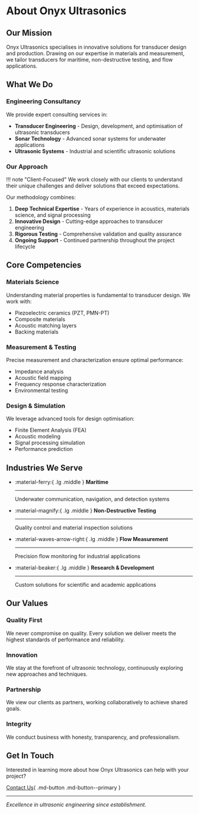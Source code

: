 # About Onyx Ultrasonics

## Our Mission

Onyx Ultrasonics specialises in innovative solutions for transducer design and production. Drawing on our expertise in materials and measurement, we tailor transducers for maritime, non-destructive testing, and flow applications.

## What We Do

### Engineering Consultancy

We provide expert consulting services in:

- **Transducer Engineering** - Design, development, and optimisation of ultrasonic transducers
- **Sonar Technology** - Advanced sonar systems for underwater applications
- **Ultrasonic Systems** - Industrial and scientific ultrasonic solutions

### Our Approach

!!! note "Client-Focused"
    We work closely with our clients to understand their unique challenges and deliver solutions that exceed expectations.

Our methodology combines:

1. **Deep Technical Expertise** - Years of experience in acoustics, materials science, and signal processing
2. **Innovative Design** - Cutting-edge approaches to transducer engineering
3. **Rigorous Testing** - Comprehensive validation and quality assurance
4. **Ongoing Support** - Continued partnership throughout the project lifecycle

## Core Competencies

### Materials Science

Understanding material properties is fundamental to transducer design. We work with:

- Piezoelectric ceramics (PZT, PMN-PT)
- Composite materials
- Acoustic matching layers
- Backing materials

### Measurement & Testing

Precise measurement and characterization ensure optimal performance:

- Impedance analysis
- Acoustic field mapping
- Frequency response characterization
- Environmental testing

### Design & Simulation

We leverage advanced tools for design optimisation:

- Finite Element Analysis (FEA)
- Acoustic modeling
- Signal processing simulation
- Performance prediction

## Industries We Serve

<div class="grid cards" markdown>

-   :material-ferry:{ .lg .middle } **Maritime**

    ---

    Underwater communication, navigation, and detection systems

-   :material-magnify:{ .lg .middle } **Non-Destructive Testing**

    ---

    Quality control and material inspection solutions

-   :material-waves-arrow-right:{ .lg .middle } **Flow Measurement**

    ---

    Precision flow monitoring for industrial applications

-   :material-beaker:{ .lg .middle } **Research & Development**

    ---

    Custom solutions for scientific and academic applications

</div>

## Our Values

### Quality First

We never compromise on quality. Every solution we deliver meets the highest standards of performance and reliability.

### Innovation

We stay at the forefront of ultrasonic technology, continuously exploring new approaches and techniques.

### Partnership

We view our clients as partners, working collaboratively to achieve shared goals.

### Integrity

We conduct business with honesty, transparency, and professionalism.

## Get In Touch

Interested in learning more about how Onyx Ultrasonics can help with your project?

[Contact Us](contact.md){ .md-button .md-button--primary }

---

*Excellence in ultrasonic engineering since establishment.*
